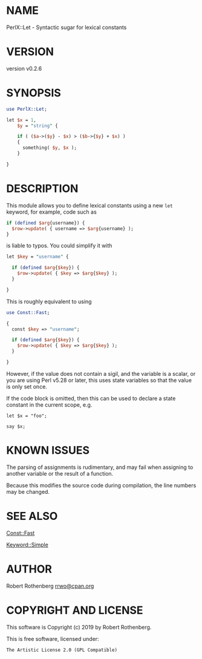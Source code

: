 # NAME

PerlX::Let - Syntactic sugar for lexical constants

# VERSION

version v0.2.6

# SYNOPSIS

```perl
use PerlX::Let;

let $x = 1,
    $y = "string" {

    if ( ($a->($y} - $x) > ($b->{$y} + $x) )
    {
      something( $y, $x );
    }

}
```

# DESCRIPTION

This module allows you to define lexical constants using a new `let`
keyword, for example, code such as

```perl
if (defined $arg{username}) {
  $row->update( { username => $arg{username} );
}
```

is liable to typos. You could simplify it with

```perl
let $key = "username" {

  if (defined $arg{$key}) {
    $row->update( { $key => $arg{$key} );
  }

}
```

This is roughly equivalent to using

```perl
use Const::Fast;

{
  const $key => "username";

  if (defined $arg{$key}) {
    $row->update( { $key => $arg{$key} );
  }

}
```

However, if the value does not contain a sigil, and the variable is a
scalar, or you are using Perl v5.28 or later, this uses state
variables so that the value is only set once.

If the code block is omitted, then this can be used to declare a
state constant in the current scope, e.g.

```
let $x = "foo";

say $x;
```

# KNOWN ISSUES

The parsing of assignments is rudimentary, and may fail when assigning
to another variable or the result of a function.

Because this modifies the source code during compilation, the line
numbers may be changed.

# SEE ALSO

[Const::Fast](https://metacpan.org/pod/Const::Fast)

[Keyword::Simple](https://metacpan.org/pod/Keyword::Simple)

# AUTHOR

Robert Rothenberg <rrwo@cpan.org>

# COPYRIGHT AND LICENSE

This software is Copyright (c) 2019 by Robert Rothenberg.

This is free software, licensed under:

```
The Artistic License 2.0 (GPL Compatible)
```
